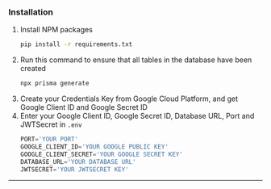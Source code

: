 ### Installation

1. Install NPM packages
   ```sh
   pip install -r requirements.txt
   ```
4. Run this command to ensure that all tables in the database have been created
   ```sh
   npx prisma generate
   ```
3. Create your Credentials Key from Google Cloud Platform, and get Google Client ID and Google Secret ID
4. Enter your Google Client ID, Google Secret ID, Database URL, Port and JWTSecret in `.env`
   ```js
   PORT='YOUR PORT'
   GOOGLE_CLIENT_ID='YOUR GOOGLE PUBLIC KEY'
   GOOGLE_CLIENT_SECRET='YOUR GOOGLE SECRET KEY'
   DATABASE_URL='YOUR DATABASE URL'
   JWTSECRET='YOUR JWTSECRET KEY'

   ```

_______